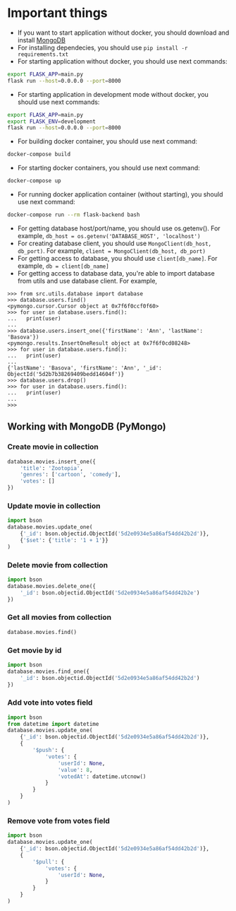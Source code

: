 # Important things

-   If you want to start application without docker, you should download and install [MongoDB](https://www.mongodb.com/download-center/community)
-   For installing dependecies, you should use `pip install -r requirements.txt`
-   For starting application without docker, you should use next commands:

```bash
export FLASK_APP=main.py
flask run --host=0.0.0.0 --port=8000
```

-   For starting application in development mode without docker, you should use next commands:

```bash
export FLASK_APP=main.py
export FLASK_ENV=development
flask run --host=0.0.0.0 --port=8000
```

-   For building docker container, you should use next command:

```bash
docker-compose build
```

-   For starting docker containers, you should use next command:

```bash
docker-compose up
```

-   For running docker application container (without starting), you should use next command:

```bash
docker-compose run --rm flask-backend bash
```

-   For getting database host/port/name, you should use os.getenv(). For example, `db_host = os.getenv('DATABASE_HOST', 'localhost')`
-   For creating database client, you should use `MongoClient(db_host, db_port)`. For example, `client = MongoClient(db_host, db_port)`
-   For getting access to database, you should use `client[db_name]`. For example, `db = client[db_name]`
-   For getting access to database data, you're able to import database from utils and use database client. For example,

```
>>> from src.utils.database import database
>>> database.users.find()
<pymongo.cursor.Cursor object at 0x7f6f0ccf0f60>
>>> for user in database.users.find():
...   print(user)
...
>>> database.users.insert_one({'firstName': 'Ann', 'lastName': 'Basova'})
<pymongo.results.InsertOneResult object at 0x7f6f0cd08248>
>>> for user in database.users.find():
...   print(user)
...
{'lastName': 'Basova', 'firstName': 'Ann', '_id': ObjectId('5d2b7b38269409bedd14604f')}
>>> database.users.drop()
>>> for user in database.users.find():
...   print(user)
...
>>>
```

## Working with MongoDB (PyMongo)

### Create movie in collection

```python
database.movies.insert_one({
    'title': 'Zootopia',
    'genres': ['cartoon', 'comedy'],
    'votes': []
})
```

### Update movie in collection

```python
import bson
database.movies.update_one(
    {'_id': bson.objectid.ObjectId('5d2e0934e5a86af54dd42b2d')},
    {'$set': {'title': '1 + 1'}}
)
```

### Delete movie from collection

```python
import bson
database.movies.delete_one({
    '_id': bson.objectid.ObjectId('5d2e0934e5a86af54dd42b2e')
})
```

### Get all movies from collection

```python
database.movies.find()
```

### Get movie by id

```python
import bson
database.movies.find_one({
    '_id': bson.objectid.ObjectId('5d2e0934e5a86af54dd42b2d')
})
```

### Add vote into votes field

```python
import bson
from datetime import datetime
database.movies.update_one(
    {'_id': bson.objectid.ObjectId('5d2e0934e5a86af54dd42b2d')},
    {
        '$push': {
            'votes': {
                'userId': None,
                'value': 8,
                'votedAt': datetime.utcnow()
            }
        }
    }
)
```

### Remove vote from votes field

```python
import bson
database.movies.update_one(
    {'_id': bson.objectid.ObjectId('5d2e0934e5a86af54dd42b2d')},
    {
        '$pull': {
            'votes': {
                'userId': None,
            }
        }
    }
)
```
